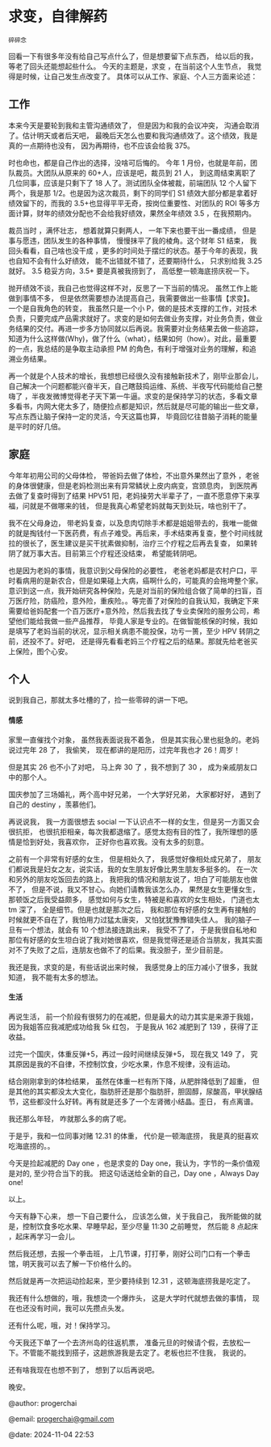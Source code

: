 # 求变，自律解药

`碎碎念`

回看一下有很多年没有给自己写点什么了，但是想要留下点东西， 给以后的我， 等老了回头还能想起些什么。
今天的主题是，求变 ，在当前这个人生节点， 我觉得是时候，让自己发生点改变了。
具体可以从工作、家庭、个人三方面来论述：

## 工作

本来今天是要轮到我和主管沟通绩效了， 但是因为和我的会议冲突， 沟通会取消了。估计明天或者后天吧， 最晚后天怎么也要和我沟通绩效了。这个绩效，我是真的一点期待也没有， 因为再期待，也不应该会给我 375。

时也命也，都是自己作出的选择，没啥可后悔的。 今年 1 月份，也就是年前，团队裁员。大团队从原来的 60+人，应该是吧，裁员到 21 人， 到这周结束离职了几位同事，应该是只剩下了 18 人了。测试团队全体被裁，前端团队 12 个人留下两个，我是那 1/2。也是因为这次裁员，剩下的同学们 S1 绩效大部分都是拿着好绩效留下的，而我的 3.5+也显得平平无奇，按岗位重要性、对团队的 ROI 等多方面计算，财年的绩效分配也不会给我好绩效，果然全年绩效 3.5 ，在我预期内。

裁员当时 ，满怀壮志， 想着就算只剩两人， 一年下来也要干出一番成绩， 但是事与愿违，团队发生的各种事情， 慢慢抹平了我的棱角。这个财年 S1 结束， 我回头看看，自己啥也没干成 ，更多的时间处于摆烂的状态。基于今年的表现，我也自知不会有什么好绩效， 能不出错就不错了，还要期待什么， 只求别给我 3.25 就好。 3.5 稳妥方向，3.5+ 要是真被我捞到了， 高低整一顿海底捞庆祝一下。

抛开绩效不谈，我自己也觉得这样不对，反思了一下当前的情况。 虽然工作上能做到事情不多， 但是依然需要想办法提高自己，我需要做出一些事情【求变】。
一个是自我角色的转变， 我虽然只是一个小 P，做的是技术支撑的工作，对技术负责，只要完成产品需求就好了。求变的是如何去做业务支撑，对业务负责，做业务结果的交付。再进一步多方协同就以后再说。我需要对业务结果去做一些追踪， 知道为什么这样做(Why)，做了什么（what），结果如何（how）。对此，最重要的一点，我总结的是争取主动承担 PM 的角色，有利于增强对业务的理解，和追溯业务结果。

再一个就是个人技术的增长，我想想已经很久没有接触新技术了，刚毕业那会儿， 自己解决一个问题都能兴奋半天，自己瞎鼓捣运维、系统、半夜写代码能给自己整嗨了 ，半夜发微博觉得老子天下第一牛逼。求变的是保持学习的状态，多看文章多看书，内网大佬太多了，随便捡点都是知识，然后就是尽可能的输出一些文章， 写点东西让脑子保持一定的灵活，今天这篇也算， 毕竟回忆往昔脑子消耗的能量是平时的好几倍。

## 家庭

今年年初用公司的父母体检， 带爸妈去做了体检，不出意外果然出了意外 ，老爸的身体很健康，但是老妈检测出来有异常鳞状上皮内病变，宫颈息肉， 到医院再去做了复查时得到了结果 HPV51 阳，老妈操劳大半辈子了，一直不愿意停下来享福，问就是不做哪来的钱， 但是我真心希望老妈就每天到处玩，啥也别干了。

我不在父母身边， 带老妈复查，以及息肉切除手术都是姐姐带去的，我唯一能做的就是掏钱付一下医药费，有点子难受。再后来，手术结束再复查，整个时间线就拉的很长了，医生建议是买干扰素做抑制，治疗三个疗程之后再去复查， 如果转阴了就万事大吉。目前第三个疗程还没结束， 希望能转阴吧。

也是因为老妈的事情，我意识到父母保险的必要性， 老爸老妈都是农村户口，平时看病用的是新农合，但是如果碰上大病，癌啊什么的，可能真的会拖垮整个家。 意识到这一点，我开始研究各种保险，先是对当前的保险组合做了简单的扫盲，百万医疗险，防癌险，意外险，重疾险。。等完善了对保险的自我认知，我确定下来需要给爸妈配套一个百万医疗+意外险，然后我去找了专业卖保险的服务公司，希望他们能给我做一些产品推荐， 毕竟人家是专业的。在做智能核保的时候，我如是填写了老妈当前的状况，显示相关病患不能投保，功亏一篑，至少 HPV 转阴之前，还投不了。好吧， 还是得先看看老妈三个疗程之后的结果。那就先给老爸买上保险，图个心安。

## 个人

说到我自己，那就太多吐槽的了，捡一些零碎的讲一下吧。

#### 情感

家里一直催找个对象， 虽然我表面说我不着急， 但是其实我心里也挺急的。老妈说过完年 28 了， 我偷笑， 现在都讲的是阳历，过完年我也才 26！周岁！

但是其实 26 也不小了对吧， 马上奔 30 了 ，我不想到了 30 ， 成为亲戚朋友口中的那个人。

国庆参加了三场婚礼，两个高中好兄弟， 一个大学好兄弟， 大家都好好， 遇到了自己的 destiny ，羡慕他们。

再说说我， 我一方面很想去 social 一下认识点不一样的女生，但是另一方面又会很抗拒， 也很抗拒相亲，每次我都退缩了。感觉太抱有目的性了，我所理想的感情是恰到好处，我喜欢你， 正好你也喜欢我。没有太多的刻意。

之前有一个非常有好感的女生， 但是相处久了， 我感觉好像相处成兄弟了， 朋友们都说我是妇女之友，说实话，我的女生朋友好像比男生朋友多挺多的。 在一次和另外的朋友吃饭回去的路上， 我把我的情况和朋友说了，坦白了可能朋友也做不了， 但是不说，我又不甘心。向她们请教我该怎么办， 果然是女生更懂女生，那顿饭之后我受益颇多， 感觉如何与女生，特被是和喜欢的女生相处， 门道也太 tm 深了， 全是细节。但是也就是那次之后， 我和那位有好感的女生再有接触的时候就更不自在了，我怕用力过猛太唐突， 又怕犹犹豫豫错失佳人。 我的脑子一旦有一个想法，就会有 10 个想法接连跳出来， 我受不了了， 于是我很自私地和那位有好感的女生坦白说了我对她很喜欢，但是我觉得还是适合当朋友，我其实面对不了失败了之后，连朋友也做不了的后果。我没胆子，至少目前是。

我还是我，求变的是，有些话说出来时候， 我感觉身上的压力减小了很多，我就知道， 我不能有太多的想法。

#### 生活

再说生活， 前一个阶段有很努力的在减肥，但是最大的动力其实是来源于我姐， 因为我姐答应我减肥成功给我 5k 红包， 于是我从 162 减肥到了 139 ，获得了正收益。

过完一个国庆，体重反弹+5，再过一段时间继续反弹+5， 现在我又 149 了， 究其原因是我的不自律，不控制饮食，少吃水果，作息不规律，没有运动。

结合刚刚拿到的体检结果， 虽然在体重一栏有所下降，从肥胖降低到了超重， 但是其他的其实都没太大变化，脂肪肝还是那个脂肪肝，胆固醇，尿酸高，甲状腺结节，这些都没什么好转。再有就是还多了一个左肾微小结晶。歪日， 有点离谱。

我还那么年轻， 咋就那么多的病了呢。

于是乎，我和一位同事对赌 12.31 的体重， 代价是一顿海底捞， 我是真的挺喜欢吃海底捞的。。

今天是捡起减肥的 Day one ，也是求变的 Day one，我认为，字节的一条价值观是对的, 至少符合当下的我。
把这句话送给全新的自己，Day one ，Always Day one!

以上。

今天有静下心来， 想一下自己要什么， 应该怎么做，关于我自己， 我所能做的就是，控制饮食多吃水果、早睡早起，至少尽量 11:30 之前睡觉， 然后能 8 点起床 ，起床再学习一会儿。

然后我还想，去报一个拳击班， 上几节课，打打拳，刚好公司门口有一个拳击馆，明天我可以去了解一下价格什么的。

然后就是再一次把运动捡起来，至少要持续到 12.31 ，这顿海底捞我是吃定了。

我还有什么想做的，哦，我想烫一个爆炸头， 这是大学时代就想去做的事情， 现在也还没有时间，我可以先攒点头发。

还有什么呢，哦，对！保持学习。

今天我还下单了一个去济州岛的往返机票， 准备元旦的时候请个假，去放松一下。不管能不能找到搭子，这趟旅游我是去定了。老板也拦不住我， 我说的。

还有啥我现在也想不到了， 想到了以后再说吧。

晚安。

@author: progerchai

@email: progerchai@gmail.com

@date: 2024-11-04 22:53
